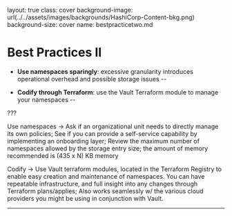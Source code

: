 layout: true
class: cover
background-image: url(../../assets/images/backgrounds/HashiCorp-Content-bkg.png)
background-size: cover
name: bestpracticetwo.md

# Best Practices II

- **Use namespaces sparingly**: excessive granularity introduces operational overhead and possible storage issues
--

- **Codify through Terraform**: use the Vault Terraform module to manage your namespaces
--

???

Use namespaces -> Ask if an organizational unit needs to directly manage its own policies; See if you can provide a self-service capability by implementing an onboarding layer; Review the maximum number of namespaces allowed by the storage entry size; the amount of memory recommended is (435 x N) KB memory

Codify -> Use Vault terraform modules, located in the Terraform Registry to enable easy creation and maintenance of namespaces. You can have repeatable infrastructure, and full insight into any changes through Terraform plans/applies; Also works seamlessly w/ the various cloud providers you might be using in conjunction with Vault.

---
